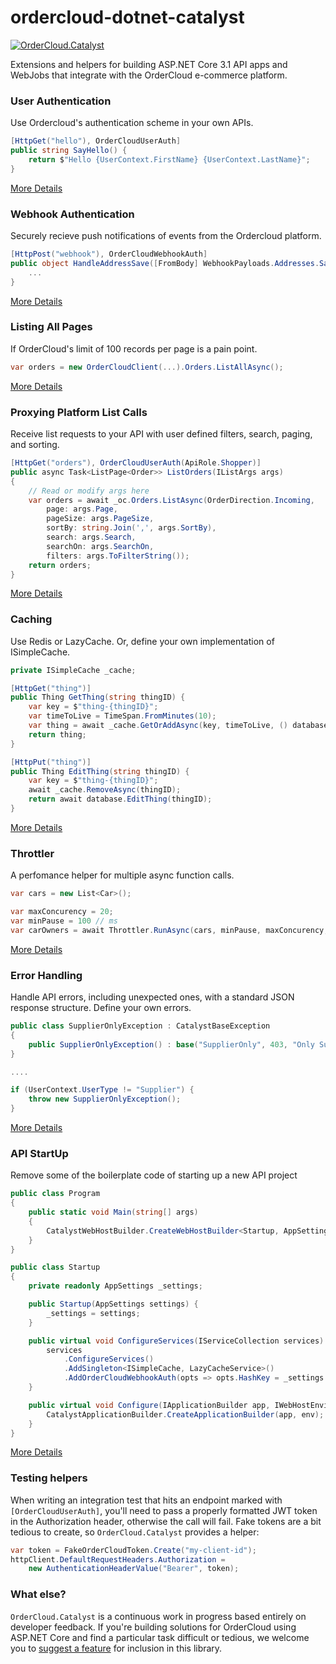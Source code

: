 # ordercloud-dotnet-catalyst

[![OrderCloud.Catalyst](https://img.shields.io/nuget/v/OrderCloud.AzureApp.svg?maxAge=3600)](https://www.nuget.org/packages/OrderCloud.AzureApp/)

Extensions and helpers for building ASP.NET Core 3.1 API apps and WebJobs that integrate with the OrderCloud e-commerce platform.

### User Authentication

Use Ordercloud's authentication scheme in your own APIs. 

```c#
[HttpGet("hello"), OrderCloudUserAuth]
public string SayHello() {
    return $"Hello {UserContext.FirstName} {UserContext.LastName}";  
}
```

[More Details](https://github.com/ordercloud-api/ordercloud-dotnet-catalyst/tree/dev/library/OrderCloud.Catalyst/Auth/UserAuth)

### Webhook Authentication 

Securely recieve push notifications of events from the Ordercloud platform. 

```c#
[HttpPost("webhook"), OrderCloudWebhookAuth]
public object HandleAddressSave([FromBody] WebhookPayloads.Addresses.Save<MyConfigData> payload) {
    ...
}
```

[More Details](https://github.com/ordercloud-api/ordercloud-dotnet-catalyst/tree/dev/library/OrderCloud.Catalyst/Auth/WebhookAuth)

### Listing All Pages

If OrderCloud's limit of 100 records per page is a pain point. 

```c#
var orders = new OrderCloudClient(...).Orders.ListAllAsync();
```

[More Details](./library/OrderCloud.Catalyst/DataMovement/ListAllAsync)

### Proxying Platform List Calls

Receive list requests to your API with user defined filters, search, paging, and sorting.

```c#
[HttpGet("orders"), OrderCloudUserAuth(ApiRole.Shopper)]
public async Task<ListPage<Order>> ListOrders(IListArgs args)
{
    // Read or modify args here
    var orders = await _oc.Orders.ListAsync(OrderDirection.Incoming,
        page: args.Page,
        pageSize: args.PageSize,
        sortBy: string.Join(',', args.SortBy),
        search: args.Search,
        searchOn: args.SearchOn,
        filters: args.ToFilterString());
    return orders;
}
```

[More Details](https://github.com/ordercloud-api/ordercloud-dotnet-catalyst/tree/dev/library/OrderCloud.Catalyst/Models/ListOptions)

### Caching 

Use Redis or LazyCache. Or, define your own implementation of ISimpleCache. 

```c#
private ISimpleCache _cache;

[HttpGet("thing")]
public Thing GetThing(string thingID) {
    var key = $"thing-{thingID}";
    var timeToLive = TimeSpan.FromMinutes(10);
    var thing = await _cache.GetOrAddAsync(key, timeToLive, () database.GetThing(thingID));
    return thing;
}

[HttpPut("thing")]
public Thing EditThing(string thingID) {
    var key = $"thing-{thingID}";
    await _cache.RemoveAsync(thingID);
    return await database.EditThing(thingID);
}
```

[More Details](https://github.com/ordercloud-api/ordercloud-dotnet-catalyst/tree/dev/library/OrderCloud.Catalyst/DataMovement/Caching)

### Throttler 

A perfomance helper for multiple async function calls.

```c# 
var cars = new List<Car>();

var maxConcurency = 20;
var minPause = 100 // ms
var carOwners = await Throttler.RunAsync(cars, minPause, maxConcurency, car => apiClient.GetCarOwner(car.ID);
```

[More Details](https://github.com/ordercloud-api/ordercloud-dotnet-catalyst/tree/dev/library/OrderCloud.Catalyst/DataMovement/Throttler)

### Error Handling  

Handle API errors, including unexpected ones, with a standard JSON response structure. Define your own errors. 

```c#
public class SupplierOnlyException : CatalystBaseException
{
    public SupplierOnlyException() : base("SupplierOnly", 403, "Only Supplier users may perform this action.") { }
}

....

if (UserContext.UserType != "Supplier") {
    throw new SupplierOnlyException();
}
```

[More Details](https://github.com/ordercloud-api/ordercloud-dotnet-catalyst/tree/dev/library/OrderCloud.Catalyst/Errors)


### API StartUp

Remove some of the boilerplate code of starting up a new API project 

```c#
public class Program
{
    public static void Main(string[] args)
    {
        CatalystWebHostBuilder.CreateWebHostBuilder<Startup, AppSettings>(args).Build().Run();
    }
}

public class Startup
{
    private readonly AppSettings _settings;

    public Startup(AppSettings settings) {
        _settings = settings;
    }

    public virtual void ConfigureServices(IServiceCollection services) {
        services
            .ConfigureServices()
            .AddSingleton<ISimpleCache, LazyCacheService>()
            .AddOrderCloudWebhookAuth(opts => opts.HashKey = _settings.OrderCloudSettings.WebhookHashKey)
    }

    public virtual void Configure(IApplicationBuilder app, IWebHostEnvironment env) {
        CatalystApplicationBuilder.CreateApplicationBuilder(app, env);
    }
}
```

[More Details](https://github.com/ordercloud-api/ordercloud-dotnet-catalyst/tree/dev/library/OrderCloud.Catalyst/Startup)

### Testing helpers

When writing an integration test that hits an endpoint marked with `[OrderCloudUserAuth]`, you'll need to pass a properly formatted JWT token in the Authorization header, otherwise the call will fail. Fake tokens are a bit tedious to create, so `OrderCloud.Catalyst` provides a helper: 

```c#
var token = FakeOrderCloudToken.Create("my-client-id");
httpClient.DefaultRequestHeaders.Authorization =
    new AuthenticationHeaderValue("Bearer", token);
```

### What else?

`OrderCloud.Catalyst` is a continuous work in progress based entirely on developer feedback. If you're building solutions for OrderCloud using ASP.NET Core and find a particular task difficult or tedious, we welcome you to [suggest a feature](https://github.com/ordercloud-api/ordercloud-dotnet-catalyst/issues/new) for inclusion in this library. 
